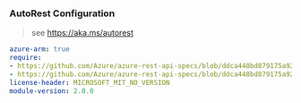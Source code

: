 ### AutoRest Configuration

> see https://aka.ms/autorest

``` yaml
azure-arm: true
require:
- https://github.com/Azure/azure-rest-api-specs/blob/ddca448bd879175a928b990e0f25ca3a0e6c1c33/specification/network/resource-manager/readme.md
- https://github.com/Azure/azure-rest-api-specs/blob/ddca448bd879175a928b990e0f25ca3a0e6c1c33/specification/network/resource-manager/readme.go.md
license-header: MICROSOFT_MIT_NO_VERSION
module-version: 2.0.0
```